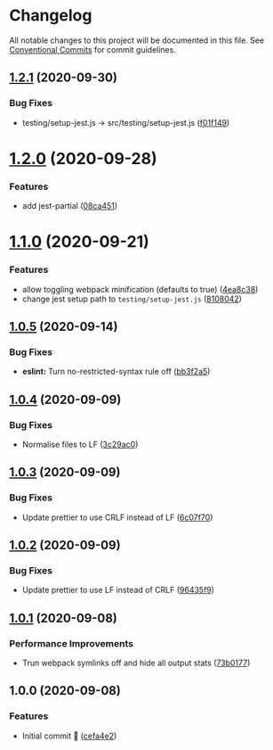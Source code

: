 # Changelog

All notable changes to this project will be documented in this file. See
[Conventional Commits](https://conventionalcommits.org) for commit guidelines.

## [1.2.1](https://github.com/michael-wolfenden/serverless-bundler/compare/v1.2.0...v1.2.1) (2020-09-30)


### Bug Fixes

* testing/setup-jest.js -> src/testing/setup-jest.js ([f01f149](https://github.com/michael-wolfenden/serverless-bundler/commit/f01f149d923ba9fa8a1bb6d8929a0886163c67b4))

# [1.2.0](https://github.com/michael-wolfenden/serverless-bundler/compare/v1.1.0...v1.2.0) (2020-09-28)


### Features

* add jest-partial ([08ca451](https://github.com/michael-wolfenden/serverless-bundler/commit/08ca451160fdc591a6f9db075e8263b5cbe7790d))

# [1.1.0](https://github.com/michael-wolfenden/serverless-bundler/compare/v1.0.5...v1.1.0) (2020-09-21)


### Features

* allow toggling webpack minification (defaults to true) ([4ea8c38](https://github.com/michael-wolfenden/serverless-bundler/commit/4ea8c38a3e9c35eb13619404bd1b48b5930d038a))
* change jest setup path to `testing/setup-jest.js` ([8108042](https://github.com/michael-wolfenden/serverless-bundler/commit/81080423e0d6fcd955f10b4204ceaf3cc16be2da))

## [1.0.5](https://github.com/michael-wolfenden/serverless-bundler/compare/v1.0.4...v1.0.5) (2020-09-14)


### Bug Fixes

* **eslint:** Turn no-restricted-syntax rule off ([bb3f2a5](https://github.com/michael-wolfenden/serverless-bundler/commit/bb3f2a5f649ab6530863d57e2c4581d82ee92a65))

## [1.0.4](https://github.com/michael-wolfenden/serverless-bundler/compare/v1.0.3...v1.0.4) (2020-09-09)


### Bug Fixes

* Normalise files to LF ([3c29ac0](https://github.com/michael-wolfenden/serverless-bundler/commit/3c29ac08aa8051f60173a4b6043aaa17fa5d1c24))

## [1.0.3](https://github.com/michael-wolfenden/serverless-bundler/compare/v1.0.2...v1.0.3) (2020-09-09)


### Bug Fixes

* Update prettier to use CRLF instead of LF ([6c07f70](https://github.com/michael-wolfenden/serverless-bundler/commit/6c07f70c8b56d6e7e86600abf905322b306133e5))

## [1.0.2](https://github.com/michael-wolfenden/serverless-bundler/compare/v1.0.1...v1.0.2) (2020-09-09)

### Bug Fixes

- Update prettier to use LF instead of CRLF
  ([96435f9](https://github.com/michael-wolfenden/serverless-bundler/commit/96435f92eb0b86782553511a481d9561c06248a7))

## [1.0.1](https://github.com/michael-wolfenden/serverless-bundler/compare/v1.0.0...v1.0.1) (2020-09-08)

### Performance Improvements

- Trun webpack symlinks off and hide all output stats
  ([73b0177](https://github.com/michael-wolfenden/serverless-bundler/commit/73b017760f481ddcdc983017a56b64fbfa5f5236))

## 1.0.0 (2020-09-08)

### Features

- Initial commit 🎉
  ([cefa4e2](https://github.com/michael-wolfenden/serverless-bundler/commit/cefa4e2b4f7c314cec2ed4f5039c63db872067ad))
